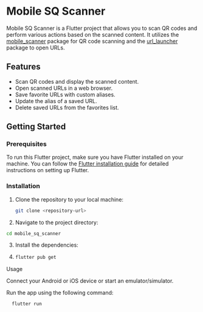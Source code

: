 # Mobile SQ Scanner

Mobile SQ Scanner is a Flutter project that allows you to scan QR codes and perform various actions based on the scanned content. It utilizes the [mobile_scanner](https://pub.dev/packages/mobile_scanner) package for QR code scanning and the [url_launcher](https://pub.dev/packages/url_launcher) package to open URLs.

## Features

- Scan QR codes and display the scanned content.
- Open scanned URLs in a web browser.
- Save favorite URLs with custom aliases.
- Update the alias of a saved URL.
- Delete saved URLs from the favorites list.

## Getting Started

### Prerequisites

To run this Flutter project, make sure you have Flutter installed on your machine. You can follow the [Flutter installation guide](https://flutter.dev/docs/get-started/install) for detailed instructions on setting up Flutter.

### Installation

1. Clone the repository to your local machine:

   ```bash
   git clone <repository-url>
   ```

2. Navigate to the project directory:

```bash
cd mobile_sq_scanner
```
3. Install the dependencies:
4. ```bash
   flutter pub get
   ```
Usage

Connect your Android or iOS device or start an emulator/simulator.

Run the app using the following command:

      flutter run

